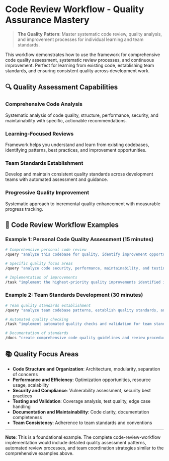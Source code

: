 # Code Review Workflow - Quality Assurance Mastery

> **The Quality Pattern**: Master systematic code review, quality analysis, and improvement processes for individual learning and team standards.

This workflow demonstrates how to use the framework for comprehensive code quality assessment, systematic review processes, and continuous improvement. Perfect for learning from existing code, establishing team standards, and ensuring consistent quality across development work.

## 🔍 Quality Assessment Capabilities

### Comprehensive Code Analysis
Systematic analysis of code quality, structure, performance, security, and maintainability with specific, actionable recommendations.

### Learning-Focused Reviews
Framework helps you understand and learn from existing codebases, identifying patterns, best practices, and improvement opportunities.

### Team Standards Establishment
Develop and maintain consistent quality standards across development teams with automated assessment and guidance.

### Progressive Quality Improvement
Systematic approach to incremental quality enhancement with measurable progress tracking.

## 🚀 Code Review Workflow Examples

### Example 1: Personal Code Quality Assessment (15 minutes)

```bash
# Comprehensive personal code review
/query "analyze this codebase for quality, identify improvement opportunities, and provide learning-focused recommendations"

# Specific quality focus areas
/query "analyze code security, performance, maintainability, and testing coverage with specific improvement suggestions"

# Implementation of improvements
/task "implement the highest-priority quality improvements identified in the review"
```

### Example 2: Team Standards Development (30 minutes)

```bash
# Team quality standards establishment
/query "analyze team codebase patterns, establish quality standards, and create review guidelines"

# Automated quality checking
/task "implement automated quality checks and validation for team standards"

# Documentation of standards
/docs "create comprehensive code quality guidelines and review procedures for the team"
```

## 📚 Quality Focus Areas

- **Code Structure and Organization**: Architecture, modularity, separation of concerns
- **Performance and Efficiency**: Optimization opportunities, resource usage, scalability
- **Security and Compliance**: Vulnerability assessment, security best practices
- **Testing and Validation**: Coverage analysis, test quality, edge case handling
- **Documentation and Maintainability**: Code clarity, documentation completeness
- **Team Consistency**: Adherence to team standards and conventions

---

**Note**: This is a foundational example. The complete code-review-workflow implementation would include detailed quality assessment patterns, automated review processes, and team coordination strategies similar to the comprehensive examples above.